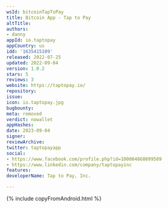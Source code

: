 ```yaml
---
wsId: bitcoinTapToPay
title: Bitcoin App - Tap to Pay
altTitle: 
authors:
- danny
appId: io.taptopay
appCountry: us
idd: '1635415109'
released: 2022-07-25
updated: 2022-09-04
version: 1.0.2
stars: 5
reviews: 3
website: https://taptopay.io/
repository: 
issue: 
icon: io.taptopay.jpg
bugbounty: 
meta: removed
verdict: nowallet
appHashes: 
date: 2023-09-04
signer: 
reviewArchive: 
twitter: taptopayapp
social:
- https://www.facebook.com/profile.php?id=100084868899589
- https://www.linkedin.com/company/taptopayinc
features: 
developerName: Tap to Pay, Inc.

---
```


{% include copyFromAndroid.html %}
